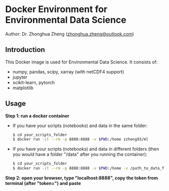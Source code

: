 # Docker Environment for Environmental Data Science

Author: Dr. Zhonghua Zheng (zhonghua.zheng@outlook.com)

## Introduction

This Docker image is used for Environmental Data Science. It consists of:

- numpy, pandas, scipy, xarray (with netCDF4 support)
- jupyter
- scikit-learn, pytorch
- matplotlib

## Usage

**Step 1: run a docker container**

- If you have your scripts (notebooks) and data in the same folder:

  ```bash
  $ cd your_scripts_folder
  $ docker run -it --rm -p 8888:8888 -v $PWD:/home zzheng93/ml
  ```

- If you have your scripts (notebooks) and data in different folders (then you would have a folder "/data" after you running the container):

  ```bash
  $ cd your_scripts_folder
  $ docker run -it --rm -p 8888:8888 -v $PWD:/home -v /path_to_data_folder:/data zzheng93/ml
  ```

**Step 2: open your browser, type "localhost:8888", copy the token from terminal (after "token=") and paste** 

